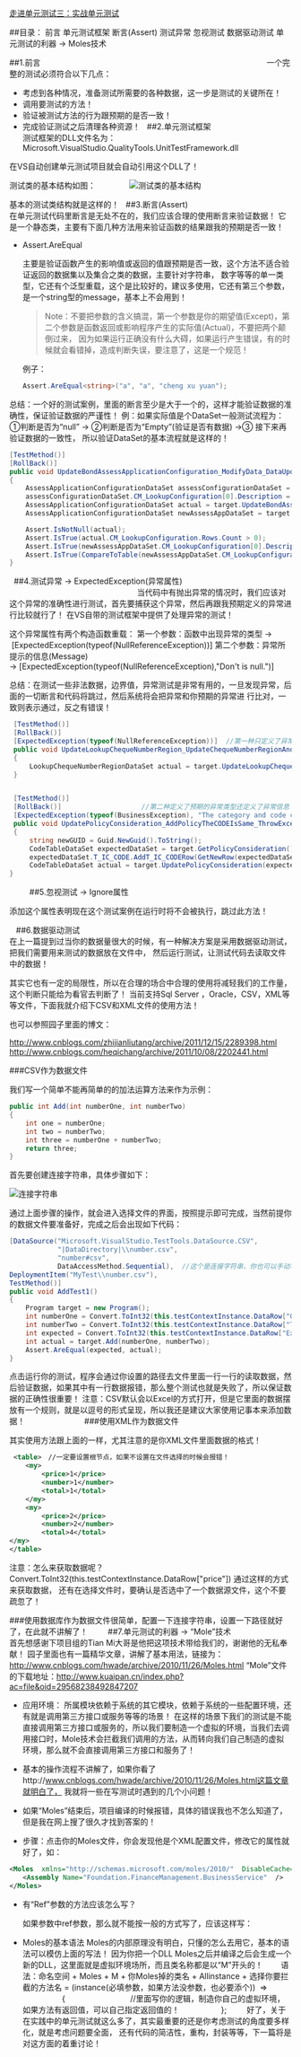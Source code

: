 ﻿[走进单元测试三：实战单元测试 ](http://www.cnblogs.com/yangcaogui/archive/2012/02/10/2344364.html)


##目录：
前言 
单元测试框架
断言(Assert)
测试异常 
忽视测试 
数据驱动测试 
单元测试的利器 → Moles技术

##1.前言 
　　　　　　　　　　　　　　　　　　　　　　　　　　　　
一个完整的测试必须符合以下几点：　
　　　
* 考虑到各种情况，准备测试所需要的各种数据，这一步是测试的关键所在！
* 调用要测试的方法！
* 验证被测试方法的行为跟预期的是否一致！
* 完成验证测试之后清理各种资源！
 
##2.单元测试框架　
　　　　　　　　　　　　　　　　　　　　　　　　　
测试框架的DLL文件名为： Microsoft.VisualStudio.QualityTools.UnitTestFramework.dll

在VS自动创建单元测试项目就会自动引用这个DLL了！

测试类的基本结构如图：　　　　
![测试类的基本结构]()

基本的测试类结构就是这样的！
 
##3.断言(Assert)　　　　　　　　　　　　　　　　　　　　　　　　　　　　　　
　　　　
在单元测试代码里断言是无处不在的，我们应该合理的使用断言来验证数据！
它是一个静态类，主要有下面几种方法用来验证函数的结果跟我的预期是否一致！

* Assert.AreEqual

    主要是验证函数产生的影响值或返回的值跟预期是否一致，这个方法不适合验证返回的数据集以及集合之类的数据，主要针对字符串，
    数字等等的单一类型，它还有个泛型重载，这个是比较好的，建议多使用，它还有第三个参数，是一个string型的message，基本上不会用到！
    
    >Note：不要把参数的含义搞混，第一个参数是你的期望值(Except)，第二个参数是函数返回或影响程序产生的实际值(Actual)，不要把两个颠倒过来，
    >因为如果运行正确没有什么大碍，如果运行产生错误，有的时候就会看错掉，造成判断失误，要注意了，这是一个规范！
    
    例子：
    
    ```cs
    Assert.AreEqual<string>("a", "a", "cheng xu yuan"); 
    ```

总结：一个好的测试案例，里面的断言至少是大于一个的，这样才能验证数据的准确性，保证验证数据的严谨性！
例：如果实际值是个DataSet一般测试流程为：①判断是否为“null” → ②判断是否为“Empty”(验证是否有数据) →③ 接下来再验证数据的一致性，
所以验证DataSet的基本流程就是这样的！　　　

```cs
[TestMethod()]
[RollBack()]
public void UpdateBondAssessApplicationConfiguration_ModifyData_DataUpdated() //注意命名规范，下一篇会着重讲解！
{
    AssessApplicationConfigurationDataSet assessConfigurationDataSet = target.GetBondAssessApplicationConfiguration();
    assessConfigurationDataSet.CM_LookupConfiguration[0].Description = "This is my modify";
    AssessApplicationConfigurationDataSet actual = target.UpdateBondAssessApplicationConfiguration(assessConfigurationDataSet);
    AssessApplicationConfigurationDataSet newAssessAppDataSet = target.GetBondAssessApplicationConfiguration();

    Assert.IsNotNull(actual);                                                                       //第一步 验证是否为Null
    Assert.IsTrue(actual.CM_LookupConfiguration.Rows.Count > 0);                                    //第二步 验证是否为Empty
    Assert.IsTrue(newAssessAppDataSet.CM_LookupConfiguration[0].Description == "This is my modify");//第三步 验证数据的一致性
    Assert.IsTrue(CompareToTable(newAssessAppDataSet.CM_LookupConfiguration, actual.CM_LookupConfiguration));
}
```

 
##4.测试异常 → ExpectedException(异常属性)
　　　　　　　　　　　　　　　　
当代码中有抛出异常的情况时，我们应该对这个异常的准确性进行测试，首先要捕获这个异常，然后再跟我预期定义的异常进行比较就行了！
在VS自带的测试框架中提供了处理异常的测试！

这个异常属性有两个构造函数重载：
    第一个参数：函数中出现异常的类型 →  [ExpectedException(typeof(NullReferenceException))]
    第二个参数：异常所提示的信息(Message) → [ExpectedException(typeof(NullReferenceException),"Don't is null.")]

总结：在测试一些非法数据，边界值，异常测试是非常有用的，一旦发现异常，后面的一切断言和代码将跳过，然后系统将会把异常和你预期的异常进
行比对，一致则表示通过，反之有错误！　　　　

```cs
 [TestMethod()]
 [RollBack()]
 [ExpectedException(typeof(NullReferenceException))]  //第一种只定义了异常类型！
 public void UpdateLookupChequeNumberRegion_UpdateChequeNumberRegionAndDataSetIsNull_ThrowException()
 {
     LookupChequeNumberRegionDataSet actual = target.UpdateLookupChequeNumberRegion(null);
 }


 [TestMethod()]
 [RollBack()]　　　　　　　　　　　　//第二种定义了预期的异常类型还定义了异常信息！
 [ExpectedException(typeof(BusinessException), "The category and code combination you have entered already exist. Please enter a different category and code combination.")]
 public void UpdatePolicyConsideration_AddPolicyTheCODEIsSame_ThrowException()
 {
     string newGUID = Guid.NewGuid().ToString();
     CodeTableDataSet expectedDataSet = target.GetPolicyConsideration();
     expectedDataSet.T_IC_CODE.AddT_IC_CODERow(GetNewRow(expectedDataSet, null, ref newGUID));
     CodeTableDataSet actual = target.UpdatePolicyConsideration(expectedDataSet);
}
```
 　　
##5.忽视测试 → Ignore属性　　　　　　　　　　　　　　　　　　　　　　

添加这个属性表明现在这个测试案例在运行时将不会被执行，跳过此方法！　　　　


  
##6.数据驱动测试　
　　　　　　　　　　　　　　　　　　　　　　　　　　　　　　　　　
在上一篇提到过当你的数据量很大的时候，有一种解决方案是采用数据驱动测试，把我们需要用来测试的数据放在文件中，
然后运行测试，让测试代码去读取文件中的数据！

其实它也有一定的局限性，所以在合理的场合中合理的使用将减轻我们的工作量，这个判断只能给为看官去判断了！
当前支持Sql Server ，Oracle，CSV，XML等等文件，下面我就介绍下CSV和XML文件的使用方法！

也可以参照园子里面的博文：

http://www.cnblogs.com/zhijianliutang/archive/2011/12/15/2289398.html
http://www.cnblogs.com/heqichang/archive/2011/10/08/2202441.html

###CSV作为数据文件

我们写一个简单不能再简单的的加法运算方法来作为示例：　

```cs
public int Add(int numberOne, int numberTwo)
{
    int one = numberOne;
    int two = numberTwo;
    int three = numberOne + numberTwo;
    return three;
}
```

首先要创建连接字符串，具体步骤如下：　　　　　　　　

![连接字符串]()

通过上面步骤的操作，就会进入选择文件的界面，按照提示即可完成，当然前提你的数据文件要准备好，完成之后会出现如下代码：　　　　　　

```cs
[DataSource("Microsoft.VisualStudio.TestTools.DataSource.CSV",
            "|DataDirectory|\\number.csv",
            "number#csv",
            DataAccessMethod.Sequential),  //这个是连接字符串，你也可以手动写，不要按照上面步骤操作，当然要写对单词和“注意文件的路径”！
DeploymentItem("MyTest\\number.csv"),
TestMethod()]
public void AddTest1()
{
    Program target = new Program();
    int numberOne = Convert.ToInt32(this.testContextInstance.DataRow["One"]);　　//获取数据！
    int numberTwo = Convert.ToInt32(this.testContextInstance.DataRow["Two"]); ;
    int expected = Convert.ToInt32(this.testContextInstance.DataRow["Except"]);
    int actual = target.Add(numberOne, numberTwo);
    Assert.AreEqual(expected, actual);
}
```

点击运行你的测试，程序会通过你设置的路径去文件里面一行一行的读取数据，然后验证数据，如果其中有一行数据报错，那么整个测试也就是失败了，所以保证数据的正确性很重要！
注意：CSV默认会以Excel的方式打开，但是它里面的数据摆放有一个规则，就是以逗号的形式呈现，所以我还是建议大家使用记事本来添加数据！
　　　　　　　
###使用XML作为数据文件

其实使用方法跟上面的一样，尤其注意的是你XML文件里面数据的格式！　　　　　　

```xml
 <table>　//一定要设置根节点，如果不设置在文件选择的时候会报错！　　　
    <my>
        <price>1</price>
        <number>1</number>
        <total>1</total>
    </my>
    <my>
        <price>2</price>
        <number>2</number>
        <total>4</total>
</my>
</table>
```

注意：怎么来获取数据呢？Convert.ToInt32(this.testContextInstance.DataRow["price"]) 通过这样的方式来获取数据，
还有在选择文件时，要确认是否选中了一个数据源文件，这个不要疏忽了！

###使用数据库作为数据文件很简单，配置一下连接字符串，设置一下路径就好了，在此就不讲解了！
　　
##7.单元测试的利器 → “Mole”技术　　
　　　　　　　　　　　　　　　　　　
首先想感谢下项目组的Tian Mi大哥是他把这项技术带给我们的，谢谢他的无私奉献！
园子里面也有一篇精华文章，讲解了基本用法，链接为：http://www.cnblogs.com/hwade/archive/2010/11/26/Moles.html
“Mole”文件的下载地址：http://www.kuaipan.cn/index.php?ac=file&oid=29568238492847207
 
* 应用环境：
    所属模块依赖于系统的其它模块，依赖于系统的一些配置环境，还有就是调用第三方接口或服务等等的场景！
    在这样的场景下我们的测试是不能直接调用第三方接口或服务的，所以我们要制造一个虚拟的环境，当我们去调用接口时，Mole技术会拦截我们调用的方法，从而转向我们自己制造的虚拟环境，那么就不会直接调用第三方接口和服务了！

* 基本的操作流程不讲解了，如果你看了http://www.cnblogs.com/hwade/archive/2010/11/26/Moles.html这篇文章就明白了，
    我就将一些在写测试时遇到的几个小问题！

* 如果“Moles”结束后，项目编译的时候报错，具体的错误我也不怎么知道了，但是我在网上搜了很久才找到答案的！

* 步骤：点击你的Moles文件，你会发现他是个XML配置文件，修改它的属性就好了，如：

```xml　　　　　　
<Moles  xmlns="http://schemas.microsoft.com/moles/2010/"  DisableCache="true" >  //增加一个DisableCache = "true"这个属性，如果遇到问题，基本都是这个问题，这样解决就Ok了！
　　<Assembly Name="Foundation.FinanceManagement.BusinessService"  />
</Moles>
```

* 有“Ref”参数的方法应该怎么写？

    如果参数中ref参数，那么就不能按一般的方式写了，应该这样写：

* Moles的基本语法
    Moles的内部原理没有明白，只懂的怎么去用它，基本的语法可以模仿上面的写法！
    因为你把一个DLL Moles之后并编译之后会生成一个新的DLL，这里面就是虚拟环境场所，而且类名称都是以“M”开头的！
　　语法：命名空间 + Moles + M + 你Moles掉的类名 + Allinstance + 选择你要拦截的方法名 = (instance(必填参数，如果方法没参数，也必要添个))  =>
　　　　　{
　　　　　　　　//里面写你的逻辑，制造你自己的虚拟环境，如果方法有返回值，可以自己指定返回值的！
　　　　　};
　　
好了，关于在实践中的单元测试就这么多了，其实最重要的还是你考虑测试的角度要多样化，就是考虑问题要全面，
还有代码的简洁性，重构，封装等等，下一篇将是对这方面的着重讨论！